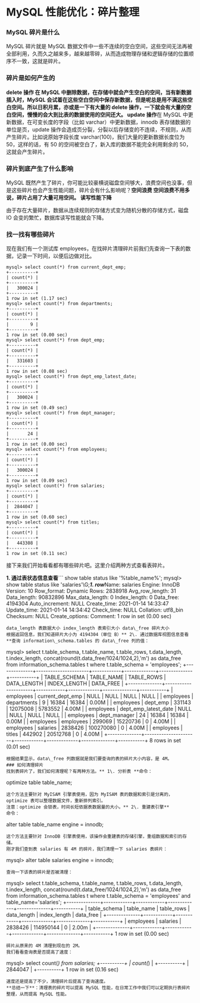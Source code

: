 # MySQL 性能优化：碎片整理

### MySQL 碎片是什么

MySQL 碎片就是 MySQL 数据文件中一些不连续的空白空间，这些空间无法再被全部利用，久而久之越来多，越来越零碎，从而造成物理存储和逻辑存储的位置顺序不一致，这就是碎片。

### 碎片是如何产生的

**delete 操作 **在 MySQL 中删除数据，在存储中就会产生空白的空间，当有新数据插入时，MySQL 会试着在这些空白空间中保存新数据，但是呢总是用不满这些空白空间。所以日积月累，亦或是一下有大量的 delete 操作，一下就会有大量的空白空间，慢慢的会大到比表的数据使用的空间还大。** update 操作**在 MySQL 中更新数据，在可变长度的字段（比如 varchar）中更新数据，innodb 表存储数据的单位是页，update 操作会造成页分裂，分裂以后存储变的不连续，不规则，从而产生碎片。比如说原始字段长度 varchar(100)，我们大量的更新数据长度位为 50，这样的话，有 50 的空间被空白了，新入库的数据不能完全利用剩余的 50，这就会产生碎片。

### 碎片到底产生了什么影响

MySQL 既然产生了碎片，你可能比较豪横说磁盘空间够大，浪费空间也没事，但是这些碎片也会产生性能问题，碎片会有什么影响呢？**空间浪费 **空间浪费不用多说，碎片占用了大量可用空间。** 读写性能下降**

由于存在大量碎片，数据从连续规则的存储方式变为随机分散的存储方式，磁盘 IO 会变的繁忙，数据库读写性能就会下降。

### 找一找有哪些碎片

现在我们有一个测试库 employees，在找碎片清理碎片前我们先查询一下表的数据，记录一下时间，以便后边做对比。

```
mysql> select count(*) from current_dept_emp;
+----------+
| count(*) |
+----------+
|   300024 |
+----------+
1 row in set (1.17 sec)
mysql> select count(*) from departments;
+----------+
| count(*) |
+----------+
|        9 |
+----------+
1 row in set (0.00 sec)
mysql> select count(*) from dept_emp;
+----------+
| count(*) |
+----------+
|   331603 |
+----------+
1 row in set (0.08 sec)
mysql> select count(*) from dept_emp_latest_date;
+----------+
| count(*) |
+----------+
|   300024 |
+----------+
1 row in set (0.49 sec)
mysql> select count(*) from dept_manager;
+----------+
| count(*) |
+----------+
|       24 |
+----------+
1 row in set (0.00 sec)
mysql> select count(*) from employees;
+----------+
| count(*) |
+----------+
|   300024 |
+----------+
1 row in set (0.09 sec)
mysql> select count(*) from salaries;
+----------+
| count(*) |
+----------+
|  2844047 |
+----------+
1 row in set (0.60 sec)
mysql> select count(*) from titles;
+----------+
| count(*) |
+----------+
|   443308 |
+----------+
1 row in set (0.11 sec)
```

接下来我们开始看看都有哪些碎片吧。这里介绍两种方式查看表碎片。

**1. 通过表状态信息查看**```
show table status like '%table_name%';
mysql> show table status like 'salaries'\\G;***************************1. row***************************Name: salaries
Engine: InnoDB
Version: 10
Row_format: Dynamic
Rows: 2838918
Avg_row_length: 31
Data_length: 90832896
Max_data_length: 0
Index_length: 0
Data_free: 4194304
Auto_increment: NULL
Create_time: 2021-01-14 14:33:47
Update_time: 2021-01-14 14:34:42
Check_time: NULL
Collation: utf8_bin
Checksum: NULL
Create_options:
Comment:
1 row in set (0.00 sec)

```
data_length 表数据大小 index_length 表索引大小 data\_free 碎片大小
根据返回信息，我们知道碎片大小为 4194304（单位 B）** 2\. 通过数据库视图信息查看 **查询 information\_schema.tables 的 data\_free 列的值：
```

mysql> select
t.table_schema,
t.table_name,
t.table_rows,
t.data_length,
t.index_length,
concat(round(t.data_free/1024/1024,2),'m') as data_free
from information_schema.tables t
where t.table_schema = 'employees';
+--------------+----------------------+------------+-------------+--------------+-----------+
| TABLE_SCHEMA | TABLE_NAME           | TABLE_ROWS | DATA_LENGTH | INDEX_LENGTH | DATA_FREE |
+--------------+----------------------+------------+-------------+--------------+-----------+
| employees    | current_dept_emp     |       NULL |        NULL |         NULL | NULL      |
| employees    | departments          |          9 |       16384 |        16384 | 0.00M     |
| employees    | dept_emp             |     331143 |    12075008 |      5783552 | 4.00M     |
| employees    | dept_emp_latest_date |       NULL |        NULL |         NULL | NULL      |
| employees    | dept_manager         |         24 |       16384 |        16384 | 0.00M     |
| employees    | employees            |     299069 |    15220736 |            0 | 4.00M     |
| employees    | salaries             |    2838426 |   100270080 |            0 | 4.00M     |
| employees    | titles               |     442902 |    20512768 |            0 | 4.00M     |
+--------------+----------------------+------------+-------------+--------------+-----------+
8 rows in set (0.01 sec)

```
根据结果显示，data\_free 列数据就是我们要查询的表的碎片大小内容，是 4M。
### 如何清理碎片
找到表碎片了，我们如何清理呢？有两种方法。** 1\. 分析表 **命令：
```

optimize table table_name;

```
这个方法主要针对 MyISAM 引擎表使用，因为 MyISAM 表的数据和索引是分离的，optimize 表可以整理数据文件，重新排列索引。
注意：optimize 会锁表，时间长短依据表数据量的大小。** 2\. 重建表引擎**
命令：
```

alter table table_name engine = innodb;

```
这个方法主要针对 InnoDB 引擎表使用，该操作会重建表的存储引擎，重组数据和索引的存储。
刚才我们查到表 salaries 有 4M 的碎片，我们清理一下 salaries 表碎片：
```

mysql> alter table salaries engine = innodb;

```
查询一下该表的碎片是否被清理：
```

mysql> select
t.table_schema,
t.table_name,
t.table_rows,
t.data_length,
t.index_length,
concat(round(t.data_free/1024/1024,2),'m') as data_free
from information_schema.tables t
where t.table_schema = 'employees' and table_name='salaries';
+--------------+------------+------------+-------------+--------------+-----------+
| table_schema | table_name | table_rows | data_length | index_length | data_free |
+--------------+------------+------------+-------------+--------------+-----------+
| employees    | salaries   |    2838426 |   114950144 |            0 | 2.00m     |
+--------------+------------+------------+-------------+--------------+-----------+
1 row in set (0.00 sec)

```
碎片从原来的 4M 清理到现在的 2M。
我们看看查询表是否提高了速度：
```

mysql> select count(*) from salaries;
+----------+
| count(*) |
+----------+
|  2844047 |
+----------+
1 row in set (0.16 sec)

```
速度还是提高了不少，清理碎片后提高了查询速度。
**总结一下**：清理表的碎片可以提高 MySQL 性能，在日常工作中我们可以定期执行表碎片整理，从而提高 MySQL 性能。
```
